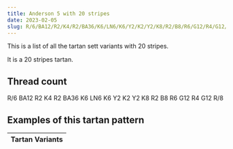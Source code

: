 ```yaml
---
title: Anderson 5 with 20 stripes
date: 2023-02-05
slug: R/6/BA12/R2/K4/R2/BA36/K6/LN6/K6/Y2/K2/Y2/K8/R2/B8/R6/G12/R4/G12/R/8
---
```

This is a list of all the tartan sett variants with 20 stripes.

It is a 20 stripes tartan.


## Thread count
R/6 BA12 R2 K4 R2 BA36 K6 LN6 K6 Y2 K2 Y2 K8 R2 B8 R6 G12 R4 G12 R/8

## Examples of this tartan pattern

| Tartan Variants |
|---------------|
